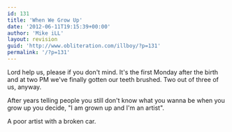 ```yaml
---
id: 131
title: 'When We Grow Up'
date: '2012-06-11T19:15:39+00:00'
author: 'Mike iLL'
layout: revision
guid: 'http://www.obliteration.com/illboy/?p=131'
permalink: '/?p=131'
---
```


Lord help us, please if you don't mind. It's the first Monday after the birth and at two PM we've finally gotten our teeth brushed. Two out of three of us, anyway.

After years telling people you still don't know what you wanna be when you grow up you decide, "I am grown up and I'm an artist".

A poor artist with a broken car.